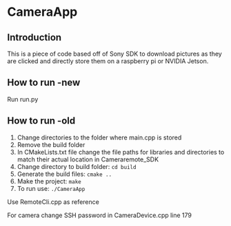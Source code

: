 # CameraApp
## Introduction

This is a piece of code based off of Sony SDK to download pictures as they are clicked and directly store them on a raspberry pi or NVIDIA Jetson.

## How to run -new
Run run.py

## How to run -old

1. Change directories to the folder where main.cpp is stored
2. Remove the build folder
3. In CMakeLists.txt file change the file paths for libraries and directories to match their actual location in Cameraremote_SDK
4. Change directory to build folder: ```cd build```
5. Generate the build files: ```cmake ..```
6. Make the project: ```make```
7. To run use: ```./CameraApp```

Use RemoteCli.cpp as reference

For camera change SSH password in CameraDevice.cpp line 179